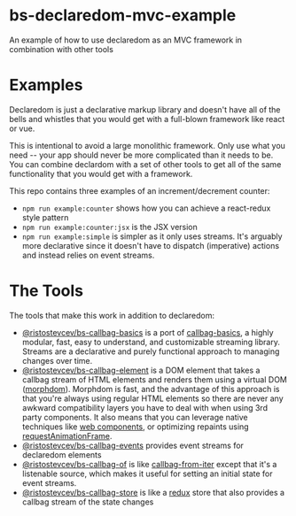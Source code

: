 # bs-declaredom-mvc-example

An example of how to use declaredom as an MVC framework in combination with other tools


# Examples

Declaredom is just a declarative markup library and doesn't have all of the bells and whistles that you would get with a full-blown framework like react or vue.

This is intentional to avoid a large monolithic framework. Only use what you need -- your app should never be more complicated than it needs to be. You can combine declardom with a set of other tools to get all of the same functionality that you would get with a framework.

This repo contains three examples of an increment/decrement counter:

- `npm run example:counter` shows how you can achieve a react-redux style pattern
- `npm run example:counter:jsx` is the JSX version
- `npm run example:simple` is simpler as it only uses streams. It's arguably more declarative since it doesn't have to dispatch (imperative) actions and instead relies on event streams.


# The Tools

The tools that make this work in addition to declaredom:

- [@ristostevcev/bs-callbag-basics][1] is a port of [callbag-basics][6], a highly modular, fast, easy to understand, and customizable streaming library. Streams are a  declarative and purely functional approach to managing changes over time.
- [@ristostevcev/bs-callbag-element][2] is a DOM element that takes a callbag stream of HTML elements and renders them using a virtual DOM ([morphdom][7]). Morphdom is fast, and the advantage of this approach is that you're always using regular HTML elements so there are never any awkward compatibility layers you have to deal with when using 3rd party components. It also means that you can leverage native techniques like [web components][8], or optimizing repaints using [requestAnimationFrame][9].
- [@ristostevcev/bs-callbag-events][3] provides event streams for declaredom elements
- [@ristostevcev/bs-callbag-of][4] is like [callbag-from-iter][10] except that it's a listenable source, which makes it useful for setting an initial state for event streams.
- [@ristostevcev/bs-callbag-store][4] is like a [redux][11] store that also provides a callbag stream of the state changes

 
[1]: https://github.com/Risto-Stevcev/bs-callbag-basics
[2]: https://github.com/Risto-Stevcev/bs-callbag-element
[3]: https://github.com/Risto-Stevcev/bs-callbag-events
[4]: https://github.com/Risto-Stevcev/bs-callbag-of
[5]: https://github.com/Risto-Stevcev/bs-callbag-store
[6]: https://github.com/staltz/callbag-basics
[7]: https://github.com/patrick-steele-idem/morphdom
[8]: https://developers.google.com/web/fundamentals/web-components/customelements
[9]: https://developer.mozilla.org/en-US/docs/Web/API/window/requestAnimationFrame
[10]: https://github.com/staltz/callbag-from-iter
[11]: https://github.com/reduxjs/redux
